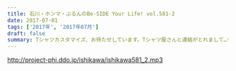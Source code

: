 ```yaml
---
title: 石川・ホンマ・ぶるんのBe-SIDE Your Life! vol.581-2
date: 2017-07-01
tags: ['2017年', '2017年07月']
draft: false
summary: Tシャツカスタマイズ、お待たせしています。Tシャツ屋さんと連絡がとれまして…そのお話です。MIURA
---
```


http://project-phi.ddo.jp/ishikawa/ishikawa581_2.mp3
